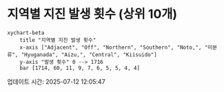 # 지역별 지진 발생 횟수 (상위 10개)

```mermaid
xychart-beta
    title "지역별 지진 발생 횟수"
    x-axis ["Adjacent", "Off", "Northern", "Southern", "Noto,", "미분류", "Hyuganada", "Aizu,", "Central", "Kiisuido"]
    y-axis "발생 횟수" 0 --> 1716
    bar [1714, 60, 11, 9, 7, 6, 5, 5, 4, 4]
```

업데이트 시간: 2025-07-12 12:05:47
